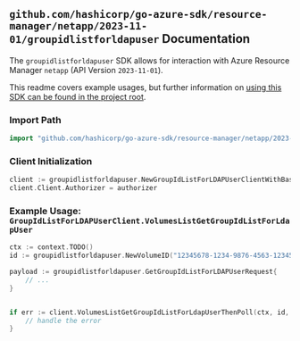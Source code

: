
## `github.com/hashicorp/go-azure-sdk/resource-manager/netapp/2023-11-01/groupidlistforldapuser` Documentation

The `groupidlistforldapuser` SDK allows for interaction with Azure Resource Manager `netapp` (API Version `2023-11-01`).

This readme covers example usages, but further information on [using this SDK can be found in the project root](https://github.com/hashicorp/go-azure-sdk/tree/main/docs).

### Import Path

```go
import "github.com/hashicorp/go-azure-sdk/resource-manager/netapp/2023-11-01/groupidlistforldapuser"
```


### Client Initialization

```go
client := groupidlistforldapuser.NewGroupIdListForLDAPUserClientWithBaseURI("https://management.azure.com")
client.Client.Authorizer = authorizer
```


### Example Usage: `GroupIdListForLDAPUserClient.VolumesListGetGroupIdListForLdapUser`

```go
ctx := context.TODO()
id := groupidlistforldapuser.NewVolumeID("12345678-1234-9876-4563-123456789012", "example-resource-group", "netAppAccountValue", "capacityPoolValue", "volumeValue")

payload := groupidlistforldapuser.GetGroupIdListForLDAPUserRequest{
	// ...
}


if err := client.VolumesListGetGroupIdListForLdapUserThenPoll(ctx, id, payload); err != nil {
	// handle the error
}
```

